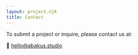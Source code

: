 ```yaml
---
layout: project.njk
title: Contact
---
```


To submit a project or inquire, please contact us at:

📧 hello@abakus.studio
